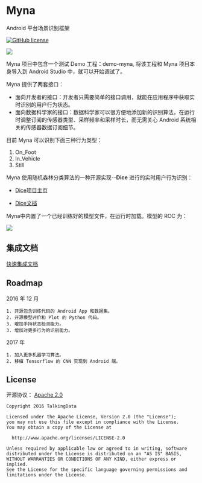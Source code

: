 # Myna

Android 平台场景识别框架

[![GitHub license](http://og41w30k3.bkt.clouddn.com/apache2.svg)](./LICENSE)


![](http://p1.bqimg.com/562611/952bd822efce378b.png)
 

Myna 项目中包含一个测试 Demo 工程：demo-myna, 将该工程和 Myna 项目本身导入到 Android Studio 中，就可以开始调试了。

Myna 提供了两套接口：

- 面向开发者的接口：开发者只需要简单的接口调用，就能在应用程序中获取实时识别的用户行为状态。
- 面向数据科学家的接口：数据科学家可以很方便地添加新的识别算法，在运行时调整订阅的传感器类型、采样频率和采样时长，而无需关心 Android 系统相关的传感器数据订阅细节。

目前 Myna 可以识别下面三种行为类型：

1. On_Foot
2. In_Vehicle
3. Still

Myna 使用随机森林分类算法的一种开源实现--**Dice** 进行的实时用户行为识别：

- [Dice项目主页](http://www.dice4dm.com/)

- [Dice文档](http://www.dice4dm.com/doc/index.html)

Myna中内置了一个已经训练好的模型文件，在运行时加载。模型的 ROC 为：

![](http://p1.bqimg.com/562611/13d6243cab1e64d8.png)

## 集成文档

[快速集成文档](/QuickStart.md)

## Roadmap

2016 年 12 月

	1. 开源包含训练代码的 Android App 和数据集。
	2. 开源模型评价和 Plot 的 Python 代码。
	3. 增加手持状态检测能力。
	3. 增加对更多行为的识别能力。

2017 年

	1. 加入更多机器学习算法。
	2. 移植 Tensorflow 的 CNN 实现到 Android 端。

## License

开源协议： [Apache 2.0](https://www.apache.org/licenses/LICENSE-2.0)

	Copyright 2016 TalkingData
	
	Licensed under the Apache License, Version 2.0 (the "License");
	you may not use this file except in compliance with the License.
	You may obtain a copy of the License at
	
	  http://www.apache.org/licenses/LICENSE-2.0
	
	Unless required by applicable law or agreed to in writing, software
	distributed under the License is distributed on an "AS IS" BASIS,
	WITHOUT WARRANTIES OR CONDITIONS OF ANY KIND, either express or implied.
	See the License for the specific language governing permissions and
	limitations under the License.